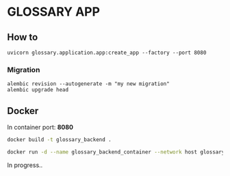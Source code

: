 # GLOSSARY APP

## How to

    uvicorn glossary.application.app:create_app --factory --port 8080

### Migration

    alembic revision --autogenerate -m "my new migration"
    alembic upgrade head

## Docker

In container port: **8080**

```bash
docker build -t glossary_backend .

docker run -d --name glossary_backend_container --network host glossary_backend
```

In progress..
